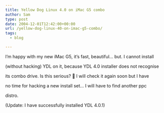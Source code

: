 ```yaml
---
title: Yellow Dog Linux 4.0 on iMac G5 combo
author: Sam
type: post
date: 2004-12-01T12:42:00+00:00
url: /yellow-dog-linux-40-on-imac-g5-combo/
tags:
  - blog

---
```

I&#8217;m happy with my new iMac G5, it&#8217;s fast, beautiful&#8230; but. I cannot install
  
(without hacking) YDL on it, because YDL 4.0 installer does not recognise
  
its combo drive. Is this serious? 🙁 I will check it again soon but I have
  
no time for hacking a new install set&#8230; I will have to find another ppc
  
distro.

(Update: I have successfully installed YDL 4.0.1)

